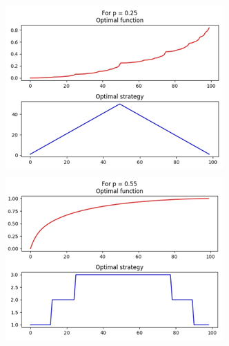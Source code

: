 ![alt tag](https://raw.githubusercontent.com/fedotov2a/TSU/master/ML/Coin/p_025.jpg)


![alt tag](https://raw.githubusercontent.com/fedotov2a/TSU/master/ML/Coin/p_055.jpg)
